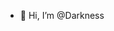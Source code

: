 - 👋 Hi, I’m @Darkness

<!---
Darkness000001/Darkness000001 is a ✨ special ✨ repository because its `README.md` (this file) appears on your GitHub profile.
You can click the Preview link to take a look at your changes.
--->
